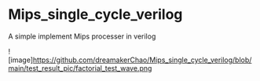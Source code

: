# Mips_single_cycle_verilog
A simple implement Mips processer in verilog

![image]https://github.com/dreamakerChao/Mips_single_cycle_verilog/blob/main/test_result_pic/factorial_test_wave.png
